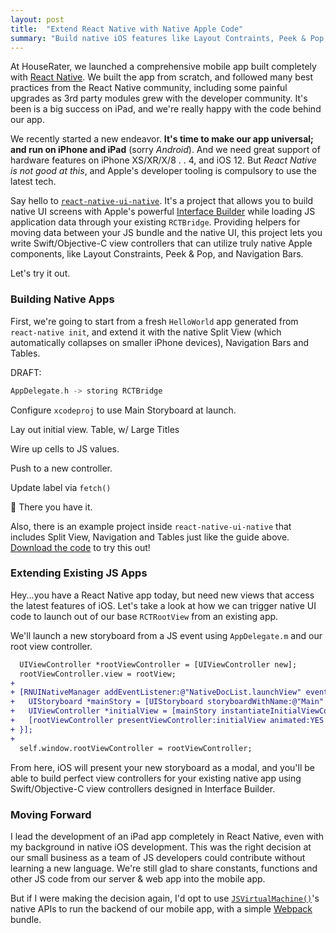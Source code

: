 ```yaml
---
layout: post
title:  "Extend React Native with Native Apple Code"
summary: "Build native iOS features like Layout Contraints, Peek & Pop, and Navigation with a React Native backend"
---
```

At HouseRater, we launched a comprehensive mobile app built completely with [React Native][rn]. We built the app from
scratch, and followed many best practices from the React Native community, including some painful upgrades as 3rd party
modules grew with the developer community. It's been is a big success on iPad, and we're really happy with the code
behind our app.

We recently started a new endeavor. **It's time to make our app universal; and run on iPhone and iPad** (sorry
*Android*). And we need great support of hardware features on iPhone XS/XR/X/8 . . 4, and iOS 12. But *React Native is
not good at this*, and Apple's developer tooling is compulsory to use the latest tech.

Say hello to [`react-native-ui-native`][rnuin]. It's a project that allows you to build native UI screens with Apple's
powerful [Interface Builder][ib] while loading JS application data through your existing `RCTBridge`. Providing helpers
for moving data between your JS bundle and the native UI, this project lets you write Swift/Objective-C view controllers
that can utilize truly native Apple components, like Layout Constraints, Peek & Pop, and Navigation Bars.

Let's try it out.

### Building Native Apps

First, we're going to start from a fresh `HelloWorld` app generated from `react-native init`, and extend it with the
native Split View (which automatically collapses on smaller iPhone devices), Navigation Bars and Tables.

DRAFT:

```objective-c
AppDelegate.h -> storing RCTBridge
```

Configure `xcodeproj` to use Main Storyboard at launch.

Lay out initial view. Table, w/ Large Titles

Wire up cells to JS values.

Push to a new controller.

Update label via `fetch()`

🎉 There you have it.

Also, there is an example project inside `react-native-ui-native` that includes Split View, Navigation and Tables just
like the guide above. [Download the code][rnuin] to try this out!

### Extending Existing JS Apps

Hey...you have a React Native app today, but need new views that access the latest features of iOS. Let's take a look at
how we can trigger native UI code to launch out of our base `RCTRootView` from an existing app.

We'll launch a new storyboard from a JS event using `AppDelegate.m` and our root view controller.

```diff
  UIViewController *rootViewController = [UIViewController new];
  rootViewController.view = rootView;
+
+ [RNUINativeManager addEventListener:@"NativeDocList.launchView" eventBlock:^(id data) {
+   UIStoryboard *mainStory = [UIStoryboard storyboardWithName:@"Main" bundle:[NSBundle mainBundle]];
+   UIViewController *initialView = [mainStory instantiateInitialViewController];
+   [rootViewController presentViewController:initialView animated:YES callbackBlock:nil];
+ }];
+ 
  self.window.rootViewController = rootViewController;
```

From here, iOS will present your new storyboard as a modal, and you'll be able to build perfect view controllers for
your existing native app using Swift/Objective-C view controllers designed in Interface Builder.

### Moving Forward

I lead the development of an iPad app completely in React Native, even with my background in native iOS development.
This was the right decision at our small business as a team of JS developers could contribute without learning a new
language. We're still glad to share constants, functions and other JS code from our server & web app into the mobile
app.

But if I were making the decision again, I'd opt to use [`JSVirtualMachine()`][swift-js]'s native APIs to run the
backend of our mobile app, with a simple [Webpack][webpack] bundle.

[rn]: https://facebook.github.io/react-native/
[rnuin]: https://github.com/houserater/react-native-ui-native
[ib]: https://developer.apple.com/xcode/interface-builder/
[swift-js]: https://medium.com/swift-programming/from-swift-to-javascript-and-back-fd1f6a7a9f46
[webpack]: https://webpack.js.org
